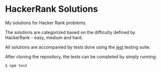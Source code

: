 # HackerRank Solutions

My solutions for Hacker Rank problems.

The solutions are categorized based on the difficulty defined by HackerRank - easy, medium and hard.

All solutions are accompanied by tests done using the [jest](https://jestjs.io/) testing suite.

After cloning the repository, the tests can be completed by simply running:

```
$ npm test
```
